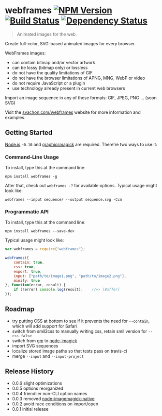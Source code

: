 # webframes [![NPM Version](http://badge.fury.io/js/webframes.svg)](http://badge.fury.io/js/webframes) [![Build Status](https://secure.travis-ci.org/webframes/webframes.svg)](http://travis-ci.org/webframes/webframes) [![Dependency Status](https://david-dm.org/webframes/webframes.svg)](https://david-dm.org/webframes/webframes)

> Animated images for the web.

Create full-color, SVG-based animated images for every browser.

WebFrames images:

* can contain bitmap and/or vector artwork
* can be lossy (bitmap only) or lossless
* do not have the quality limitations of GIF
* do not have the browser limitations of APNG, MNG, WebP or video
* do not require JavaScript or a plugin
* use technology already present in current web browsers

Import an image sequence in any of these formats: GIF, JPEG, PNG ... (soon SVG)

Visit the [svachon.com/webframes](https://www.svachon.com/webframes) website for more information and examples.

## Getting Started
[Node.js](http://nodejs.org/) `~0.10` and [graphicsmagick](http://graphicsmagick.org/) are required. There're two ways to use it:

### Command-Line Usage  
To install, type this at the command line:
```
npm install webframes -g
```
After that, check out `webframes -?` for available options. Typical usage might look like:
```
webframes --input sequence/ --output sequence.svg -Ccm
```

### Programmatic API
To install, type this at the command line:
```
npm install webframes --save-dev
```
Typical usage might look like:
```js
var webframes = require("webframes");

webframes({
	contain: true,
	css: true,
	export: true,
	input: ["path/to/image1.png", "path/to/image2.png"],
	minify: true
}, function(error, result) {
	if (!error) console.log(result);	//=> [Buffer]
});
```

## Roadmap
* try putting CSS at bottom to see if it prevents the need for `--contain`, which will add support for Safari
* switch from smil2css to manually writing css, retain smil version for `--css false`
* switch from [gm](https://github.com/aheckmann/gm) to [node-imagick](https://github.com/tjfontaine/node-imagick)
* import SVG sequences
* localize stored image paths so that tests pass on travis-ci
* merge `--input` and `--input-project`

## Release History
* 0.0.6 slight optimizations
* 0.0.5 options reorganized
* 0.0.4 friendlier non-CLI option names
* 0.0.3 removed [node-imagemagick-native](https://github.com/mash/node-imagemagick-native)
* 0.0.2 avoid race conditions on import/open
* 0.0.1 initial release
